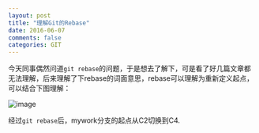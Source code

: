 ```yaml
---
layout: post
title: "理解Git的Rebase"
date: 2016-06-07
comments: false
categories: GIT
---
```


今天同事偶然问道`git rebase`的问题，于是想去了解下，可是看了好几篇文章都无法理解，后来理解了下rebase的词面意思，rebase可以理解为重新定义起点，可以结合下图理解：

![image](http://gitbook.liuhui998.com/assets/images/figure/rebase3.png)

经过`git rebase`后，mywork分支的起点从C2切换到C4.
